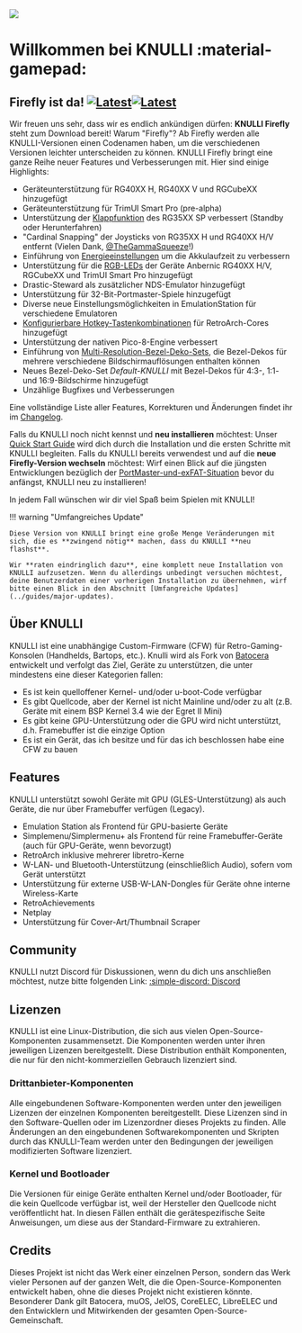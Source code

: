 <div class="preview-container">
  <img class="off-glb" src="/_inc/images/knulli-header-firefly.png"/>
</div>

# Willkommen bei KNULLI :material-gamepad:

## Firefly ist da! [![Latest](https://img.shields.io/github/release/knulli-cfw/distribution.svg?labelColor=111111&color=5998FF&label=Latest&style=flat#only-light)](https://github.com/knulli-cfw/distribution/releases/latest)[![Latest](https://img.shields.io/github/release/knulli-cfw/distribution.svg?labelColor=dddddd&color=5998FF&label=Latest&style=flat#only-dark)](https://github.com/knulli-cfw/distribution/releases/latest)

Wir freuen uns sehr, dass wir es endlich ankündigen dürfen: **KNULLI Firefly** steht zum Download bereit! Warum "Firefly"? Ab Firefly werden alle KNULLI-Versionen einen Codenamen haben, um die verschiedenen Versionen leichter unterscheiden zu können. KNULLI Firefly bringt eine ganze Reihe neuer Features und Verbesserungen mit. Hier sind einige Highlights:

* Geräteunterstützung für RG40XX H, RG40XX V und RGCubeXX hinzugefügt
* Geräteunterstützung für TrimUI Smart Pro (pre-alpha)
* Unterstützung der [Klappfunktion](../configure/power-management) des RG35XX SP verbessert (Standby oder Herunterfahren)
* "Cardinal Snapping" der Joysticks von RG35XX H und RG40XX H/V entfernt (Vielen Dank, [@TheGammaSqueeze](https://github.com/TheGammaSqueeze)!)
* Einführung von [Energieeinstellungen](../configure/power-management) um die Akkulaufzeit zu verbessern
* Unterstützung für die [RGB-LEDs](../configure/rgb-leds) der Geräte Anbernic RG40XX H/V, RGCubeXX und TrimUI Smart Pro hinzugefügt
* Drastic-Steward als zusätzlicher NDS-Emulator hinzugefügt
* Unterstützung für 32-Bit-Portmaster-Spiele hinzugefügt
* Diverse neue Einstellungsmöglichkeiten in EmulationStation für verschiedene Emulatoren
* [Konfigurierbare Hotkey-Tastenkombinationen](../configure/retroarch/custom-hotkey-shortcuts) für RetroArch-Cores hinzugefügt
* Unterstützung der nativen Pico-8-Engine verbessert
* Einführung von [Multi-Resolution-Bezel-Deko-Sets](../configure/customization/bezel-decorations), die Bezel-Dekos für mehrere verschiedene Bildschirmauflösungen enthalten können
* Neues Bezel-Deko-Set *Default-KNULLI* mit Bezel-Dekos für 4:3-, 1:1- und 16:9-Bildschirme hinzugefügt
* Unzählige Bugfixes und Verbesserungen

Eine vollständige Liste aller Features, Korrekturen und Änderungen findet ihr im [Changelog](https://github.com/knulli-cfw/distribution/blob/knulli-main/knulli-Changelog.md).

Falls du KNULLI noch nicht kennst und **neu installieren** möchtest: Unser [Quick Start Guide](../play/quick-start) wird dich durch die Installation und die ersten Schritte mit KNULLI begleiten. Falls du KNULLI bereits verwendest und auf die **neue Firefly-Version wechseln** möchtest: Wirf einen Blick auf die jüngsten Entwicklungen bezüglich der [PortMaster-und-exFAT-Situation](../guides/portmaster-and-exfat) bevor du anfängst, KNULLI neu zu installieren!

In jedem Fall wünschen wir dir viel Spaß beim Spielen mit KNULLI!

!!! warning "Umfangreiches Update"

    Diese Version von KNULLI bringt eine große Menge Veränderungen mit sich, die es **zwingend nötig** machen, dass du KNULLI **neu flashst**.

    Wir **raten eindringlich dazu**, eine komplett neue Installation von KNULLI aufzusetzen. Wenn du allerdings unbedingt versuchen möchtest, deine Benutzerdaten einer vorherigen Installation zu übernehmen, wirf bitte einen Blick in den Abschnitt [Umfangreiche Updates](../guides/major-updates).

## Über KNULLI

KNULLI ist eine unabhängige Custom-Firmware (CFW) für Retro-Gaming-Konsolen (Handhelds, Bartops, etc.). Knulli wird als Fork von [Batocera](https://batocera.org) entwickelt und verfolgt das Ziel, Geräte zu unterstützen, die unter mindestens eine dieser Kategorien fallen:

-   Es ist kein quelloffener Kernel- und/oder u-boot-Code verfügbar
-   Es gibt Quellcode, aber der Kernel ist nicht Mainline und/oder zu alt (z.B. Geräte mit einem BSP Kernel 3.4 wie der Egret II Mini)
-   Es gibt keine GPU-Unterstützung oder die GPU wird nicht unterstützt, d.h. Framebuffer ist die einzige Option
-   Es ist ein Gerät, das ich besitze und für das ich beschlossen habe eine CFW zu bauen

## Features

KNULLI unterstützt sowohl Geräte mit GPU (GLES-Unterstützung) als auch Geräte, die nur über Framebuffer verfügen (Legacy).

-   Emulation Station als Frontend für GPU-basierte Geräte
-   Simplemenu/Simplermenu+ als Frontend für reine Framebuffer-Geräte (auch für GPU-Geräte, wenn bevorzugt)
-   RetroArch inklusive mehrerer libretro-Kerne
-   W-LAN- und Bluetooth-Unterstützung (einschließlich Audio), sofern vom Gerät unterstützt
-   Unterstützung für externe USB-W-LAN-Dongles für Geräte ohne interne Wireless-Karte
-   RetroAchievements
-   Netplay
-   Unterstützung für Cover-Art/Thumbnail Scraper

## Community

KNULLI nutzt Discord für Diskussionen, wenn du dich uns anschließen möchtest, nutze bitte folgenden Link: [:simple-discord: Discord](https://discord.gg/HXPS3DAeeB)

## Lizenzen

KNULLI ist eine Linux-Distribution, die sich aus vielen Open-Source-Komponenten zusammensetzt. Die Komponenten werden unter ihren jeweiligen Lizenzen bereitgestellt. Diese Distribution enthält Komponenten, die nur für den nicht-kommerziellen Gebrauch lizenziert sind.

### Drittanbieter-Komponenten

Alle eingebundenen Software-Komponenten werden unter den jeweiligen Lizenzen der einzelnen Komponenten bereitgestellt. Diese Lizenzen sind in den Software-Quellen oder im Lizenzordner dieses Projekts zu finden. Alle Änderungen an den eingebundenen Softwarekomponenten und Skripten durch das KNULLI-Team werden unter den Bedingungen der jeweiligen modifizierten Software lizenziert.

### Kernel und Bootloader

Die Versionen für einige Geräte enthalten Kernel und/oder Bootloader, für die kein Quellcode verfügbar ist, weil der Hersteller den Quellcode nicht veröffentlicht hat. In diesen Fällen enthält die gerätespezifische Seite Anweisungen, um diese aus der Standard-Firmware zu extrahieren.

## Credits

Dieses Projekt ist nicht das Werk einer einzelnen Person, sondern das Werk vieler Personen auf der ganzen Welt, die die Open-Source-Komponenten entwickelt haben, ohne die dieses Projekt nicht existieren könnte. Besonderer Dank gilt Batocera, muOS, JelOS, CoreELEC, LibreELEC und den Entwicklern und Mitwirkenden der gesamten Open-Source-Gemeinschaft.

